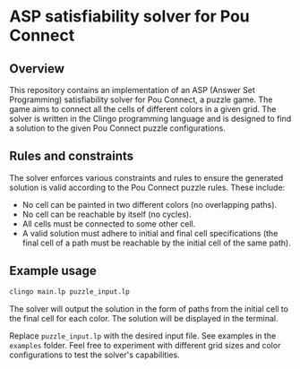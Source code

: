 # ASP satisfiability solver for Pou Connect

## Overview

This repository contains an implementation of an ASP (Answer Set Programming) satisfiability solver for Pou Connect, a puzzle game. The game aims to connect all the cells of different colors in a given grid. The solver is written in the Clingo programming language and is designed to find a solution to the given Pou Connect puzzle configurations.

## Rules and constraints

The solver enforces various constraints and rules to ensure the generated solution is valid according to the Pou Connect puzzle rules. These include:
- No cell can be painted in two different colors (no overlapping paths).
- No cell can be reachable by itself (no cycles).
- All cells must be connected to some other cell.
- A valid solution must adhere to initial and final cell specifications (the final cell of a path must be reachable by the initial cell of the same path).

## Example usage

```bash
clingo main.lp puzzle_input.lp
```

The solver will output the solution in the form of paths from the initial cell to the final cell for each color. The solution will be displayed in the terminal.

Replace `puzzle_input.lp` with the desired input file. See examples in the `examples` folder. Feel free to experiment with different grid sizes and color configurations to test the solver's capabilities.
